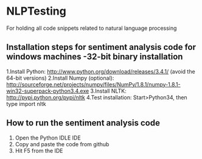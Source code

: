 # NLPTesting
For holding all code snippets related to natural language processing

## Installation steps for sentiment analysis code for windows machines -32-bit binary installation

1.Install Python: http://www.python.org/download/releases/3.4.1/ (avoid the 64-bit versions)
2.Install Numpy (optional): http://sourceforge.net/projects/numpy/files/NumPy/1.8.1/numpy-1.8.1-win32-superpack-python3.4.exe
3.Install NLTK: http://pypi.python.org/pypi/nltk
4.Test installation: Start>Python34, then type import nltk

## How to run the sentiment analysis code
1. Open the Python IDLE IDE
2. Copy and paste the code from github
3. Hit F5 from the IDE

